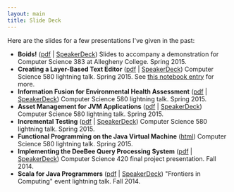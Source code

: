 ```yaml
---
layout: main
title: Slide Deck
---
```


Here are the slides for a few presentations I've given in the past:

+ __Boids!__ ([pdf](boids.pdf) | [SpeakerDeck](https://speakerdeck.com/hawkw/boids))
    Slides to accompany a demonstration for Computer Science 383 at Allegheny College. Spring 2015.
+ __Creating a Layer-Based Text Editor__ ([pdf](Mod3StudentLightningTalk-weismanm.pdf) | [SpeakerDeck](https://speakerdeck.com/hawkw/creating-a-layer-based-text-editor))
    Computer Science 580 lightning talk. Spring 2015. See [this notebook entry](/notebook/ideas/2015/03/04/a-layer-based-text-editor/) for more. 
+ __Information Fusion for Environmental Health Assessment__ ([pdf](Mod3ModuleLightningTalk-weismanm.pdf) | [SpeakerDeck](https://speakerdeck.com/hawkw/information-fusion-for-environmental-health-assessment))
    Computer Science 580 lightning talk. Spring 2015.
+ __Asset Management for JVM Applications__ ([pdf](Mod1StudentLightningTalk-weismanm.pdf) | [SpeakerDeck](https://speakerdeck.com/hawkw/asset-management-for-jvm-applications))
    Computer Science 580 lightning talk. Spring 2015.
+ __Incremental Testing__ ([pdf](Mod1ModuleLightningTalk-weismanm.pdf) | [SpeakerDeck](https://speakerdeck.com/hawkw/incremental-testing))
    Computer Science 580 lightning talk. Spring 2015.
+ __Functional Programming on the Java Virtual Machine__ ([html](FuncProgJVM)) 
    Computer Science 580 lightning talk. Spring 2015.
+ __Implementing the DeeBee Query Processing System__ ([pdf](cs420-deebee.pdf) | [SpeakerDeck](https://speakerdeck.com/hawkw/cs420-deebee)) 
    Computer Science 420 final project presentation. Fall 2014.
+ __Scala for Java Programmers__ ([pdf](scala-for-java-programmers.pdf) | [SpeakerDeck](https://speakerdeck.com/hawkw/scala-for-java-programmers-in-five-slides))
    "Frontiers in Computing" event lightning talk. Fall 2014.
